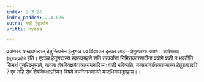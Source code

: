 ```yaml
---
index: 2.3.26
index_padded: 2.3.026
sutra: षष्ठी हेतुप्रयोगे
vritti: nyasa

---
```

प्रयोगस्य शब्दधर्मत्वात् हेतुरित्यनेन हेतुशब्द एव विज्ञायत इत्यत आह--`प्हेतुशब्दस्य प्रयोगे--काशिकाफ् हेतुशब्दप्रयोगे` इति। एवञ्च हेतुशब्दस्य स्वरूपग्रहणे सति तत्पर्याणां निमित्तकारणादीनां प्रयोगे षष्ठी न भवतीति किमर्थं पुनरिदमुच्यते, यावता शेषविवक्षयैवात्राध्ययनादिभ्यः षष्ठी भविष्यति, तत्समानाधिकरण्याच्च हेतुशब्दादपि ? एवं तर्हि सैव शेषविवक्षाऽस्मिन् विषये वचनेनाख्यायते मन्दधियामनुग्रहाय।।